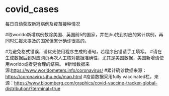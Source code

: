 # covid_cases
每日自动获取新冠病例及疫苗接种情况

#取worldo新增病例数除美国、英国前5的国家，并在jhu找到对应的累计病例，再同时汇报未提及的国家但累计确诊很高的。

#为避免格式错误，请优先使用程序生成的语句，若程序出错请手工填写。
#请在生成数据后到对应网页再次人工核对数据准确性，尤其是美国数据，美国新增请使用worldo或者更合理的结果。
#新增数据来源:https://www.worldometers.info/coronavirus/
#累计确诊数据来源：https://coronavirus.jhu.edu/map.html
#疫苗数据采用fully vaccinated栏，来源：https://www.bloomberg.com/graphics/covid-vaccine-tracker-global-distribution/?terminal=true
